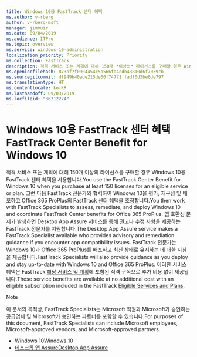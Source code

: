 ```yaml
---
title: Windows 10용 FastTrack 센터 혜택
ms.author: v-rberg
author: v-rberg-msft
manager: jimmuir
ms.date: 09/04/2019
ms.audience: ITPro
ms.topic: overview
ms.service: windows-10-administration
localization_priority: Priority
ms.collection: FastTrack
description: 적격 서비스 또는 계획에 대해 150개 *이상의* 라이선스를 구매할 경우 Windows 10용 FastTrack 센터 혜택을 사용합니다.
ms.openlocfilehash: 873af7f0904454c5a566fa4cdb43810d6f7039cb
ms.sourcegitcommit: df949b40ade215de00f74771ffadf0d3be0de797
ms.translationtype: HT
ms.contentlocale: ko-KR
ms.lasthandoff: 09/03/2019
ms.locfileid: "36712274"
---
```

# <a name="fasttrack-center-benefit-for-windows-10"></a><span data-ttu-id="20ea7-103">Windows 10용 FastTrack 센터 혜택</span><span class="sxs-lookup"><span data-stu-id="20ea7-103">FastTrack Center Benefit for Windows 10</span></span>

<span data-ttu-id="20ea7-104">적격 서비스 또는 계획에 대해 150개 이상의 라이선스를 구매할 경우 Windows 10용 FastTrack 센터 혜택을 사용합니다.</span><span class="sxs-lookup"><span data-stu-id="20ea7-104">You use the FastTrack Center Benefit for Windows 10 when you purchase  at least  150 licenses for an eligible service or plan.</span></span> <span data-ttu-id="20ea7-105">그런 다음 FastTrack 전문가와 협력하여 Windows 10을 평가, 재구성 및 배포하고 Office 365 ProPlus의 FastTrack 센터 혜택을 조정합니다.</span><span class="sxs-lookup"><span data-stu-id="20ea7-105">You then work with FastTrack Specialists to assess, remediate, and deploy Windows 10 and coordinate FastTrack Center benefits for Office 365 ProPlus.</span></span> <span data-ttu-id="20ea7-106">앱 호환성 문제가 발생하면 Desktop App Assure 서비스를 통해 권고나 수정 사항을 제공하는 FastTrack 전문가를 지원합니다.</span><span class="sxs-lookup"><span data-stu-id="20ea7-106">The Desktop App Assure service makes a FastTrack Specialist available who provides advisory and remediation guidance if you encounter app compatibility issues.</span></span>  <span data-ttu-id="20ea7-107">FastTrack 전문가는 Windows 10과 Office 365 ProPlus를 배포하고 최신 상태로 유지하는 데 대한 지침을 제공합니다.</span><span class="sxs-lookup"><span data-stu-id="20ea7-107">FastTrack Specialists will also provide guidance as you deploy and stay up-to-date with Windows 10 and Office 365 ProPlus.</span></span> <span data-ttu-id="20ea7-108">이러한 서비스 혜택은 FastTrack [해당 서비스 및 계획](M365-eligible-services-and-plans.md)에 포함된 적격 구독으로 추가 비용 없이 제공됩니다.</span><span class="sxs-lookup"><span data-stu-id="20ea7-108">These service benefits are available at no additional cost with an eligible subscription included in the FastTrack [Eligible Services and Plans](M365-eligible-services-and-plans.md).</span></span>
  
> [!NOTE]
> <span data-ttu-id="20ea7-109">이 문서의 목적상, FastTrack Specialists는 Microsoft 직원과 Microsoft가 승인하는 공급업체 및 Microsoft가 승인하는 파트너를 포함할 수 있습니다.</span><span class="sxs-lookup"><span data-stu-id="20ea7-109">For purposes of this document, FastTrack Specialists can include Microsoft employees, Microsoft-approved vendors, and Microsoft-approved partners.</span></span> 
    
- [<span data-ttu-id="20ea7-110">Windows 10</span><span class="sxs-lookup"><span data-stu-id="20ea7-110">Windows 10</span></span>](Win-10-windows-10.md)
- [<span data-ttu-id="20ea7-111">데스크톱 앱 Assure</span><span class="sxs-lookup"><span data-stu-id="20ea7-111">Desktop App Assure</span></span>](Win-10-desktop-app-assure.md)
  

  

 